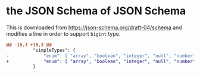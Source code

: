 # the JSON Schema of JSON Schema

This is downloaded from https://json-schema.org/draft-04/schema and modifies a line in order to support `bigint` type.

```diff
@@ -18,3 +18,3 @@
          "simpleTypes": {
-             "enum": [ "array", "boolean", "integer", "null", "number", "object", "string" ]
+             "enum": [ "array", "boolean", "integer", "null", "number", "object", "string", "bigint" ]
          }
```
